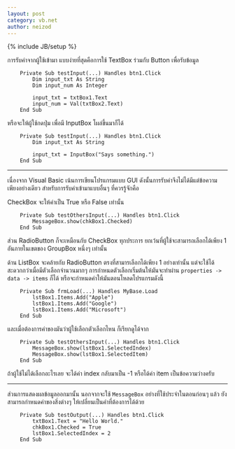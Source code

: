 ```yaml
---
layout: post
category: vb.net
author: neizod
---
```

{% include JB/setup %}

การรับค่าจากผู้ใช้เข้ามา แบบง่ายที่สุดคือการใช้ TextBox ร่วมกับ Button เพื่อรับข้อมูล

```vb.net
    Private Sub testInput(...) Handles btn1.Click
        Dim input_txt As String
        Dim input_num As Integer

        input_txt = txtBox1.Text
        input_num = Val(txtBox2.Text)
    End Sub
```

หรือจะให้ผู้ใช้กดปุ่ม เพื่อมี InputBox โผล่ขึ้นมาก็ได้

```vb.net
    Private Sub testInput(...) Handles btn1.Click
        Dim input_txt As String

        input_txt = InputBox("Says something.")
    End Sub
```

---

เนื่องจาก Visual Basic เน้นการเขียนโปรแกรมแบบ GUI ดังนั้นการรับค่าจึงไม่ได้มีแต่ข้อความเพียงอย่างเดียว สำหรับการรับค่าเข้ามาแบบอื่นๆ ที่ควรรู้จักคือ

CheckBox จะให้ค่าเป็น True หรือ False เท่านั้น

```vb.net
    Private Sub testOthersInput(...) Handles btn1.Click
        MessageBox.show(chkBox1.Checked)
    End Sub
```

ส่วน RadioButton ก็จะเหมือนกับ CheckBox ทุกประการ ยกเว้นที่ผู้ใช้จะสามารถเลือกได้เพียง 1 อันภายในเขตของ GroupBox หนึ่งๆ เท่านั้น

ด้าน ListBox จะคล้ายกับ RadioButton ตรงที่สามารเลือกได้เพียง 1 อย่างเท่านั้น แต่จะใช้ได้สะดวกกว่าเมื่อมีตัวเลือกจำนวนมากๆ การกำหนดตัวเลือกเริ่มต้นให้มันจะทำผ่าน `properties -> data -> items` ก็ได้ หรือจะกำหนดค่าให้มันตอนโหลดโปรแกรมดังนี้

```vb.net
    Private Sub frmLoad(...) Handles MyBase.Load
        lstBox1.Items.Add("Apple")
        lstBox1.Items.Add("Google")
        lstBox1.Items.Add("Microsoft")
    End Sub
```

และเมื่อต้องการค่าของมันว่าผู้ใช้เลือกตัวเลือกไหน ก็เรียกดูได้จาก

```vb.net
    Private Sub testOthersInput(...) Handles btn1.Click
        MessageBox.show(lstBox1.SelectedIndex)
        MessageBox.show(lstBox1.SelectedItem)
    End Sub
```

ถ้าผู้ใช้ไม่ได้เลือกอะไรเลย จะได้ค่า index กลับมาเป็น -1 หรือได้ค่า item เป็นข้อความว่างครับ

---

ส่วนการแสดงผลข้อมูลออกมานั้น นอกจากจะใช้ `MessageBox` อย่างที่ใช้ประจำในตอนก่อนๆ แล้ว ยังสามารถกำหนดค่าของสิ่งต่างๆ ให้เปลี่ยนเป็นคำที่ต้องการได้ด้วย

```vb.net
    Private Sub testOutput(...) Handles btn1.Click
        txtBox1.Text = "Hello World."
        chkBox1.Checked = True
        lstBox1.SelectedIndex = 2
    End Sub
```
